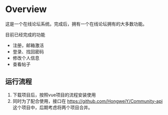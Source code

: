 # Overview
这是一个在线论坛系统。完成后，拥有一个在线论坛拥有的大多数功能。

目前已经完成的功能
- 注册，邮箱激活
- 登录、找回密码
- 修改个人信息
- 查看帖子

## 运行流程

1. 下载项目后，按照vue项目的流程安装使用
2. 同时为了配合使用，接口在 https://github.com/HongweiY/Community-api
这个项目中，后期考虑将两个项目合并。


